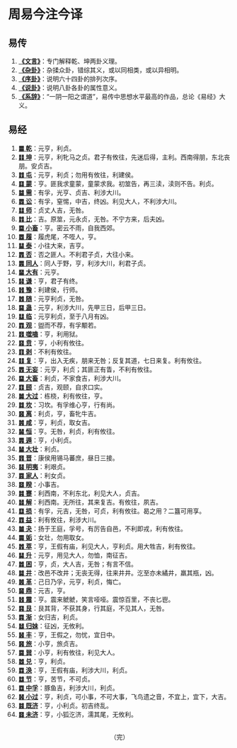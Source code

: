 # 周易今注今译

## 易传

1. [**《文言》**](https://e.chengyishu.net/doc/wy.html)：专门解释乾、坤两卦义理。
2. [**《杂卦》**](https://e.chengyishu.net/doc/zg.html)：杂揉众卦，错综其义，或以同相类，或以异相明。
3. [**《序卦》**](https://e.chengyishu.net/doc/xg.html)：说明六十四卦的排列次序。
4. [**《说卦》**](https://e.chengyishu.net/doc/sg.html)：说明八卦各卦的属性意义。
5. [**《系辞》**](https://e.chengyishu.net/doc/xc.html)：“一阴一阳之谓道”，易传中思想水平最高的作品，总论《易经》大义。

## 易经

1. [**䷀ 乾**](https://e.chengyishu.net/data/?gua=乾)：元亨，利贞。
1. [**䷁ 坤**](https://e.chengyishu.net/data/?gua=坤)：元亨，利牝马之贞。君子有攸往，先迷后得，主利。西南得朋，东北丧朋。安贞吉。
1. [**䷂ 屯**](https://e.chengyishu.net/data/?gua=屯)：元亨，利贞；勿用有攸往，利建侯。
1. [**䷃ 蒙**](https://e.chengyishu.net/data/?gua=蒙)：亨。匪我求童蒙，童蒙求我。初筮告，再三渎，渎则不告。利贞。
1. [**䷄ 需**](https://e.chengyishu.net/data/?gua=需)：有孚，光亨、贞吉、利涉大川。
1. [**䷅ 讼**](https://e.chengyishu.net/data/?gua=讼)：有孚，窒惕，中吉，终凶。利见大人，不利涉大川。
1. [**䷆ 师**](https://e.chengyishu.net/data/?gua=师)：贞丈人吉，无咎。
1. [**䷇ 比**](https://e.chengyishu.net/data/?gua=比)：吉。原筮，元永贞，无咎。不宁方来，后夫凶。
1. [**䷈ 小畜**](https://e.chengyishu.net/data/?gua=小畜)：亨。密云不雨，自我西郊。
1. [**䷉ 履**](https://e.chengyishu.net/data/?gua=履)：履虎尾，不咥人，亨。
1. [**䷊ 泰**](https://e.chengyishu.net/data/?gua=泰)：小往大来，吉亨。
1. [**䷋ 否**](https://e.chengyishu.net/data/?gua=否)：否之匪人。不利君子贞，大往小来。
1. [**䷌ 同人**](https://e.chengyishu.net/data/?gua=同人)：同人于野，亨，利涉大川，利君子贞。
1. [**䷍ 大有**](https://e.chengyishu.net/data/?gua=大有)：元亨。
1. [**䷎ 谦**](https://e.chengyishu.net/data/?gua=谦)：亨，君子有终。
1. [**䷏ 豫**](https://e.chengyishu.net/data/?gua=豫)：利建侯，行师。
1. [**䷐ 随**](https://e.chengyishu.net/data/?gua=随)：元亨利贞，无咎。
1. [**䷑ 蛊**](https://e.chengyishu.net/data/?gua=蛊)：元亨，利涉大川，先甲三日，后甲三日。
1. [**䷒ 临**](https://e.chengyishu.net/data/?gua=临)：元亨利贞，至于八月有凶。
1. [**䷓ 观**](https://e.chengyishu.net/data/?gua=观)：盥而不荐，有孚颙若。
1. [**䷔ 噬嗑**](https://e.chengyishu.net/data/?gua=噬嗑)：亨，利用狱。
1. [**䷕ 贲**](https://e.chengyishu.net/data/?gua=贲)：亨，小利有攸往。
1. [**䷖ 剥**](https://e.chengyishu.net/data/?gua=剥)：不利有攸往。
1. [**䷗ 复**](https://e.chengyishu.net/data/?gua=复)：亨，出入无疾，朋来无咎；反复其道，七日来复。利有攸往。
1. [**䷘ 无妄**](https://e.chengyishu.net/data/?gua=无妄)：元亨，利贞；其匪正有眚，不利有攸往。
1. [**䷙ 大畜**](https://e.chengyishu.net/data/?gua=大畜)：利贞，不家食吉，利涉大川。
1. [**䷚ 颐**](https://e.chengyishu.net/data/?gua=颐)：贞吉，观颐，自求口实。
1. [**䷛ 大过**](https://e.chengyishu.net/data/?gua=大过)：栋桡，利有攸往，亨。
1. [**䷜ 坎**](https://e.chengyishu.net/data/?gua=坎)：习坎。有孚维心亨，行有尚。
1. [**䷝ 离**](https://e.chengyishu.net/data/?gua=离)：利贞，亨，畜牝牛吉。
1. [**䷞ 咸**](https://e.chengyishu.net/data/?gua=咸)：亨，利贞，取女吉。
1. [**䷟ 恒**](https://e.chengyishu.net/data/?gua=恒)：亨。无咎，利贞，利有攸往。
1. [**䷠ 遁**](https://e.chengyishu.net/data/?gua=遁)：亨，小利贞。
1. [**䷡ 大壮**](https://e.chengyishu.net/data/?gua=大壮)：利贞。
1. [**䷢ 晋**](https://e.chengyishu.net/data/?gua=晋)：康侯用锡马蕃庶，昼日三接。
1. [**䷣ 明夷**](https://e.chengyishu.net/data/?gua=明夷)：利艰贞。
1. [**䷤ 家人**](https://e.chengyishu.net/data/?gua=家人)：利女贞。
1. [**䷥ 睽**](https://e.chengyishu.net/data/?gua=睽)：小事吉。
1. [**䷦ 蹇**](https://e.chengyishu.net/data/?gua=蹇)：利西南，不利东北，利见大人，贞吉。
1. [**䷧ 解**](https://e.chengyishu.net/data/?gua=解)：利西南。无所往，其来复吉。有攸往，夙吉。
1. [**䷨ 损**](https://e.chengyishu.net/data/?gua=损)：有孚，元吉，无咎，可贞，利有攸往。曷之用？二簋可用享。
1. [**䷩ 益**](https://e.chengyishu.net/data/?gua=益)：利有攸往，利涉大川。
1. [**䷪ 夬**](https://e.chengyishu.net/data/?gua=夬)：扬于王庭，孚号，有厉告自邑，不利即戎，利有攸往。
1. [**䷫ 姤**](https://e.chengyishu.net/data/?gua=姤)：女壮，勿用取女。
1. [**䷬ 萃**](https://e.chengyishu.net/data/?gua=萃)：亨，王假有庙，利见大人，亨利贞。用大牲吉，利有攸往。
1. [**䷭ 升**](https://e.chengyishu.net/data/?gua=升)：元亨，用见大人，勿恤，南征吉。
1. [**䷮ 困**](https://e.chengyishu.net/data/?gua=困)：亨，贞，大人吉，无咎；有言不信。
1. [**䷯ 井**](https://e.chengyishu.net/data/?gua=井)：改邑不改井；无丧无得，往来井井。汔至亦未繘井，羸其瓶，凶。
1. [**䷰ 革**](https://e.chengyishu.net/data/?gua=革)：己日乃孚，元亨，利贞，悔亡。
1. [**䷱ 鼎**](https://e.chengyishu.net/data/?gua=鼎)：元吉，亨。
1. [**䷲ 震**](https://e.chengyishu.net/data/?gua=震)：亨。震来虩虩，笑言哑哑。震惊百里，不丧匕鬯。
1. [**䷳ 艮**](https://e.chengyishu.net/data/?gua=艮)：艮其背，不获其身，行其庭，不见其人，无咎。
1. [**䷴ 渐**](https://e.chengyishu.net/data/?gua=渐)：女归吉，利贞。
1. [**䷵ 归妹**](https://e.chengyishu.net/data/?gua=归妹)：征凶，无攸利。
1. [**䷶ 丰**](https://e.chengyishu.net/data/?gua=丰)：亨，王假之，勿忧，宜日中。
1. [**䷷ 旅**](https://e.chengyishu.net/data/?gua=旅)：小亨，旅贞吉。
1. [**䷸ 巽**](https://e.chengyishu.net/data/?gua=巽)：小亨，利有攸往，利见大人。
1. [**䷹ 兑**](https://e.chengyishu.net/data/?gua=兑)：亨，利贞。
1. [**䷺ 涣**](https://e.chengyishu.net/data/?gua=涣)：亨，王假有庙，利涉大川，利贞。
1. [**䷻ 节**](https://e.chengyishu.net/data/?gua=节)：亨，苦节，不可贞。
1. [**䷼ 中孚**](https://e.chengyishu.net/data/?gua=中孚)：豚鱼吉，利涉大川，利贞。
1. [**䷽ 小过**](https://e.chengyishu.net/data/?gua=小过)：亨，利贞，可小事，不可大事，飞鸟遗之音，不宜上，宜下，大吉。
1. [**䷾ 既济**](https://e.chengyishu.net/data/?gua=既济)：亨，小利贞。初吉终乱。
1. [**䷿ 未济**](https://e.chengyishu.net/data/?gua=未济)：亨，小狐汔济，濡其尾，无攸利。

<br>

<div style="text-align:center;">（完）</div>